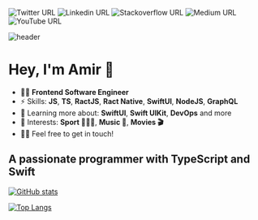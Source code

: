 
![Twitter URL](https://img.shields.io/twitter/url?color=%2300acee&label=Amir%20Diafi&logo=twitter&style=for-the-badge&url=https%3A%2F%2Ftwitter.com%2Fdiafi_amir)
![Linkedin URL](https://img.shields.io/twitter/url?color=%230077b5&label=Amir%20Diafi&logo=linkedin&logoColor=%230077b5&style=for-the-badge&url=https%3A%2F%2Fwww.linkedin.com%2Fin%2Famirdiafi%2F)
![Stackoverflow URL](https://img.shields.io/twitter/url?color=%23F48024&label=Amir%20Diafi&logo=stackoverflow&logoColor=%23&style=for-the-badge&url=https%3A%2F%2Fstackoverflow.com%2Fusers%2F13407063%2Famir)
![Medium URL](https://img.shields.io/twitter/url?color=%2300ab6c&label=Amir%20Diafi&logo=medium&logoColor=%2300ab6c&style=for-the-badge&url=https%3A%2F%2Famirdiafi.medium.com%2F)
![YouTube URL](https://img.shields.io/twitter/url?color=%23ff0000&label=Amir%20Diafi&logo=youtube&logoColor=%23ff0000&style=for-the-badge&url=https%3A%2F%2Fwww.youtube.com%2Fchannel%2FUCgbqyUzyD2IfqYoc0RcS2MA)

![header](https://user-images.githubusercontent.com/59441376/211428667-4818c044-cd34-4842-9c4d-25d6cb0a735e.png)

# Hey, I'm Amir 👋

- 👨‍💻 **Frontend Software Engineer**
- ⚡ Skills: **JS**, **TS**, **RactJS**, **Ract Native**, **SwiftUI**, **NodeJS**, **GraphQL**
- 🌱 Learning more about: **SwiftUI**, **Swift UIKit**, **DevOps** and more
- 💜 Interests: **Sport 🤾🏻‍♂️**, **Music 🎵**, **Movies 🎬**
- 👋🏻 Feel free to get in touch!

## A passionate programmer with TypeScript and Swift

[![GitHub stats](https://github-readme-stats.vercel.app/api?username=AmirDiafi&layout=compact&disable_animations=false&theme=midnight-purple&show_icons=true)](https://github.com/AmirDiafi/github-readme-stats&tab=repositories)

[![Top Langs](https://github-readme-stats.vercel.app/api/top-langs/?username=AmirDiafi&layout=compact&disable_animations=false&theme=midnight-purple&show_icons=true)](https://github.com/AmirDiafi/github-readme-stats)
